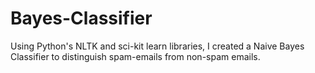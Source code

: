 # Bayes-Classifier
Using Python's NLTK and sci-kit learn libraries, I created a Naive Bayes Classifier to distinguish spam-emails from non-spam emails. 
